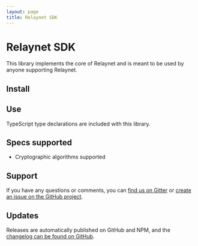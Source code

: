 ```yaml
---
layout: page
title: Relaynet SDK
---
```

# Relaynet SDK

This library implements the core of Relaynet and is meant to be used by anyone supporting Relaynet.

## Install


## Use

TypeScript type declarations are included with this library.

## Specs supported

- Cryptographic algorithms supported

## Support

If you have any questions or comments, you can [find us on Gitter](https://gitter.im/relaynet/community) or [create an issue on the GitHub project](https://github.com/relaycorp/relaynet-core-js/issues/new/choose).

## Updates

Releases are automatically published on GitHub and NPM, and the [changelog can be found on GitHub](https://github.com/relaycorp/relaynet-core-js/releases).
